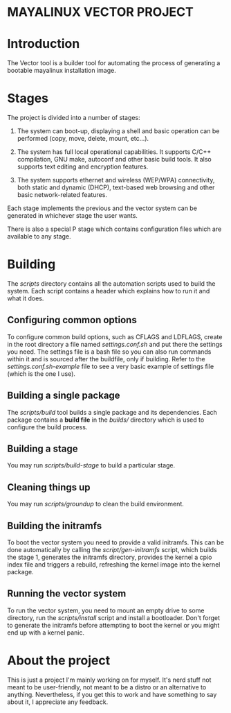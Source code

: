 MAYALINUX VECTOR PROJECT
=========

# Introduction
The Vector tool is a builder tool for automating the process of generating a
bootable mayalinux installation image.

# Stages
The project is divided into a number of stages:

1. The system can boot-up, displaying a shell and basic operation can be
   performed (copy, move, delete, mount, etc...).

2. The system has full local operational capabilities. It supports C/C++
   compilation, GNU make, autoconf and other basic build tools. It also supports
   text editing and encryption features.

3. The system supports ethernet and wireless (WEP/WPA) connectivity, both static
   and dynamic (DHCP), text-based web browsing and other basic network-related
   features.

Each stage implements the previous and the vector system can be generated in
whichever stage the user wants.

There is also a special P stage which contains configuration files which are
available to any stage.

# Building
The *scripts* directory contains all the automation scripts used to build the
system. Each script contains a header which explains how to run it and what it
does.

## Configuring common options
To configure common build options, such as CFLAGS and LDFLAGS, create in the
root directory a file named *settings.conf.sh* and put there the settings you
need. The settings file is a bash file so you can also run commands within it
and is sourced after the buildfile, only if building.
Refer to the *settings.conf.sh-example* file to see a very basic example of
settings file (which is the one I use).

## Building a single package
The *scripts/build* tool builds a single package and its dependencies.
Each package contains a **build file** in the *builds/* directory which is used
to configure the build process.

## Building a stage
You may run *scripts/build-stage* to build a particular stage.

## Cleaning things up
You may run *scripts/groundup* to clean the build environment.

## Building the initramfs
To boot the vector system you need to provide a valid initramfs. This can be
done automatically by calling the *script/gen-initramfs* script, which builds
the stage 1, generates the initramfs directory, provides the kernel a cpio index
file and triggers a rebuild, refreshing the kernel image into the kernel
package.

## Running the vector system
To run the vector system, you need to mount an empty drive to some directory,
run the *scripts/install* script and install a bootloader. Don't forget to
generate the initramfs before attempting to boot the kernel or you might end up
with a kernel panic.

# About the project
This is just a project I'm mainly working on for myself. It's nerd stuff not
meant to be user-friendly, not meant to be a distro or an alternative to
anything. Nevertheless, if you get this to work and have something to say about
it, I appreciate any feedback.
